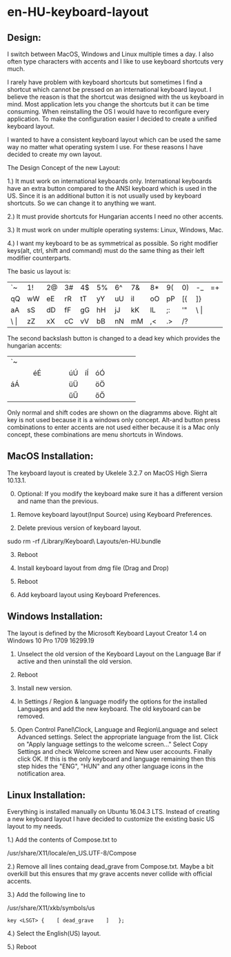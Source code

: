 # en-HU-keyboard-layout

Design:
---

I switch between MacOS, Windows and Linux multiple times a day. I also often type characters with accents and I like to use keyboard shortcuts very much.

I rarely have problem with keyboard shortcuts but sometimes I find a shortcut which cannot be pressed on an international keyboard layout. I believe the reason is that the shortcut was designed with the us keyboard in mind. Most application lets you change the shortcuts but it can be time consuming. When reinstalling the OS I would have to reconfigure every application. To make the configuration easier I decided to create a unified keyboard layout.

I wanted to have a consistent keyboard layout which can be used the same way no matter what operating system I use. For these reasons I have decided to create my own layout.

The Design Concept of the new Layout:

1.) It must work on international keyboards only. International keyboards have an
extra button compared to the ANSI keyboard which is used in the US. Since it is an 
additional button it is not usually used by keyboard shortcuts. So we can change it to anything
we want. 

2.) It must provide shortcuts for Hungarian accents I need no other accents.

3.) It must work on under multiple operating systems: Linux, Windows, Mac.

4.) I want my keyboard to be as symmetrical as possible. So right modifier keys(alt, ctrl, shift and command) must do the same thing as their left modifier counterparts.

The basic us layout is:

|       |    |    |    |    |    |    |    |    |    |    |       |    |
|----   |----|----|----|----|----|----|----|----|----|----|----   |----|
| `~    | 1! | 2@ | 3# | 4$ | 5% | 6^ | 7& | 8* | 9( | 0) | -_    | =+ | 
| qQ    | wW | eE | rR | tT | yY | uU | iI | oO | pP | [{ | ]}    |
| aA    | sS | dD | fF | gG | hH | jJ | kK | lL | ;: | '" | \\ \| |
| \\ \| | zZ | xX | cC | vV | bB | nN | mM | ,< | .> | /? |

The second backslash button is changed to a dead key which provides the hungarian accents:

|     |    |    |    |    |    |    |    |    |    |    |     |    |
|---- |----|----|----|----|----|----|----|----|----|----|---- |----|
| `~  |    |    |    |    |    |    |    |    |    |    |     |    | 
|     |    | éÉ |    |    |    | úÚ | íÍ | óÓ |    |    |     |
| áÁ  |    |    |    |    |    | üÜ |    | öÖ |    |    |     |
|     |    |    |    |    |    | űŰ |    | őŐ |    |    |

Only normal and shift codes are shown on the diagramms above. Right alt key is not used because it is a windows only concept. Alt-and button press combinations to enter accents are not used either because it is a Mac only concept, these combinations are menu shortcuts in Windows.


MacOS Installation:
---

The keyboard layout is created by  Ukelele 3.2.7 on MacOS High Sierra 10.13.1.

0. Optional: If you modify the keyboard make sure it has a different version and name than the previous.

1. Remove keyboard layout(Input Source) using Keyboard Preferences.

2. Delete previous version of keyboard layout. 

sudo rm -rf /Library/Keyboard\ Layouts/en-HU.bundle

3. Reboot

4. Install keyboard layout from dmg file (Drag and Drop)

5. Reboot

6. Add keyboard layout using Keyboard Preferences.

Windows Installation:
---

The layout is defined by the Microsoft Keyboard Layout Creator 1.4 on Windows 10 Pro 1709 16299.19

1. Unselect the old version of the Keyboard Layout on the Language Bar if active and then uninstall the old version.

2. Reboot

3. Install new version.

4. In Settings / Region & language modify the options for the installed Languages and add the new keyboard. The old keyboard can be removed.

5. Open Control Panel\Clock, Language and Region\Language and select Advanced settings. Select the appropriate language from the list. Click on "Apply language settings to the welcome screen..." Select Copy Settings and check Welcome screen and New user accounts. Finally click OK.
If this is the only keyboard and language remaining then this step hides the "ENG", "HUN" and any other language icons in the notification area.

Linux Installation:
---

Everything is installed manually on Ubuntu 16.04.3 LTS. Instead of creating a new keyboard layout I have decided to customize the existing basic US layout to my needs.

1.) Add the contents of Compose.txt to

/usr/share/X11/locale/en_US.UTF-8/Compose

2.) Remove all lines containg dead_grave from Compose.txt. Maybe a bit overkill but this ensures that my grave accents never collide with official accents.

3.) Add the following line to

/usr/share/X11/xkb/symbols/us

    key <LSGT> {	[ dead_grave	]	};

4.) Select the English(US) layout.

5.) Reboot
